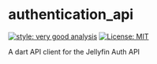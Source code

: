 # authentication_api

[![style: very good analysis][very_good_analysis_badge]][very_good_analysis_link]
[![License: MIT][license_badge]][license_link]

A dart API client for the Jellyfin Auth API

[license_badge]: https://img.shields.io/badge/license-MIT-blue.svg
[license_link]: https://opensource.org/licenses/MIT
[very_good_analysis_badge]: https://img.shields.io/badge/style-very_good_analysis-B22C89.svg
[very_good_analysis_link]: https://pub.dev/packages/very_good_analysis
